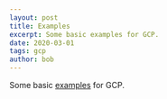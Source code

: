 ```yaml
---
layout: post
title: Examples
excerpt: Some basic examples for GCP.
date: 2020-03-01
tags: gcp
author: bob
---
```


Some basic [examples](https://github.com/bobbae/gcp/tree/main/examples) for GCP.

